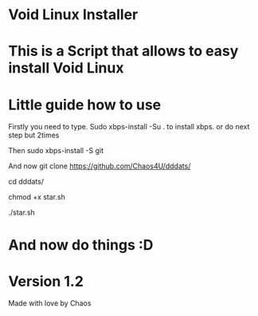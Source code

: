 # Void Linux Installer

# This is a Script that allows to easy install Void Linux

# Little guide how to use
Firstly you need to type. Sudo xbps-install -Su . to install xbps. or do next step but 2times

Then sudo xbps-install -S git 

And now git clone https://github.com/Chaos4U/dddats/ 

cd dddats/ 

chmod +x star.sh 

./star.sh 
# And now do things :D

# Version 1.2

Made with love by Chaos

